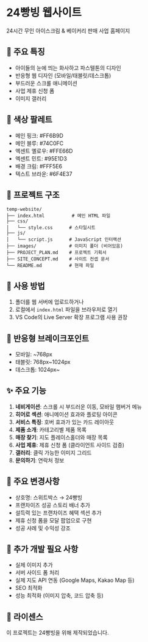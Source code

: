 # 24빵빙 웹사이트

24시간 무인 아이스크림 & 베이커리 판매 사업 홈페이지

## 🌟 주요 특징

- 아이들의 눈에 띄는 화사하고 파스텔톤의 디자인
- 반응형 웹 디자인 (모바일/태블릿/데스크톱)
- 부드러운 스크롤 애니메이션
- 사업 제휴 신청 폼
- 이미지 갤러리

## 🎨 색상 팔레트

- 메인 핑크: #FF6B9D
- 메인 블루: #74C0FC
- 엑센트 옐로우: #FFE66D
- 엑센트 민트: #95E1D3
- 배경 크림: #FFF5E6
- 텍스트 브라운: #6F4E37

## 📁 프로젝트 구조

```
temp-website/
├── index.html          # 메인 HTML 파일
├── css/
│   └── style.css      # 스타일시트
├── js/
│   └── script.js      # JavaScript 인터랙션
├── images/            # 이미지 폴더 (비어있음)
├── PROJECT_PLAN.md    # 프로젝트 기획서
├── SITE_CONCEPT.md    # 사이트 컨셉 문서
└── README.md          # 현재 파일
```

## 🚀 사용 방법

1. 폴더를 웹 서버에 업로드하거나
2. 로컬에서 `index.html` 파일을 브라우저로 열기
3. VS Code의 Live Server 확장 프로그램 사용 권장

## 📱 반응형 브레이크포인트

- 모바일: ~768px
- 태블릿: 768px~1024px
- 데스크톱: 1024px~

## ✨ 주요 기능

1. **네비게이션**: 스크롤 시 부드러운 이동, 모바일 햄버거 메뉴
2. **히어로 섹션**: 애니메이션 효과와 플로팅 아이콘
3. **서비스 특징**: 호버 효과가 있는 카드 레이아웃
4. **제품 소개**: 카테고리별 제품 목록
5. **매장 찾기**: 지도 플레이스홀더와 매장 목록
6. **사업 제휴**: 제휴 신청 폼 (클라이언트 사이드 검증)
7. **갤러리**: 클릭 가능한 이미지 그리드
8. **문의하기**: 연락처 정보

## 🎯 주요 변경사항

- 상호명: 스위트박스 → 24빵빙
- 프랜차이즈 성공 스토리 배너 추가
- 설득력 있는 프랜차이즈 혜택 섹션 추가
- 제휴 신청 폼을 모달 팝업으로 구현
- 성공 사례 및 수익성 강조

## 🔧 추가 개발 필요 사항

- 실제 이미지 추가
- 서버 사이드 폼 처리
- 실제 지도 API 연동 (Google Maps, Kakao Map 등)
- SEO 최적화
- 성능 최적화 (이미지 압축, 코드 압축 등)

## 📝 라이센스

이 프로젝트는 24빵빙을 위해 제작되었습니다.